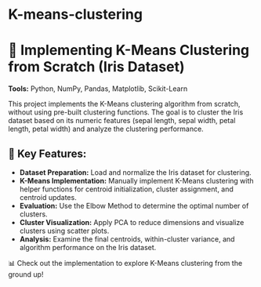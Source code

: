 # K-means-clustering
# 🌸 Implementing K-Means Clustering from Scratch (Iris Dataset)

**Tools:** Python, NumPy, Pandas, Matplotlib, Scikit-Learn  

This project implements the K-Means clustering algorithm from scratch, without using pre-built clustering functions. The goal is to cluster the Iris dataset based on its numeric features (sepal length, sepal width, petal length, petal width) and analyze the clustering performance.

## 🔹 Key Features:
- **Dataset Preparation:** Load and normalize the Iris dataset for clustering.  
- **K-Means Implementation:** Manually implement K-Means clustering with helper functions for centroid initialization, cluster assignment, and centroid updates.  
- **Evaluation:** Use the Elbow Method to determine the optimal number of clusters.  
- **Cluster Visualization:** Apply PCA to reduce dimensions and visualize clusters using scatter plots.  
- **Analysis:** Examine the final centroids, within-cluster variance, and algorithm performance on the Iris dataset.  

📊 Check out the implementation to explore K-Means clustering from the ground up!
